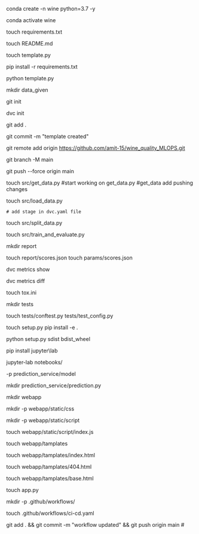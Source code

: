 conda create -n wine python=3.7 -y

conda activate wine

touch requirements.txt

touch README.md

touch template.py

pip install -r requirements.txt

python template.py

mkdir data_given

git init

dvc init

git add .

git commit -m "template created"

git remote add origin https://github.com/amit-15/wine_quality_MLOPS.git

git branch -M main

git push --force origin main

touch src/get_data.py   #start working on get_data.py
                        #get_data add pushing changes

touch src/load_data.py

    # add stage in dvc.yaml file 

touch src/split_data.py

touch src/train_and_evaluate.py

mkdir report

touch report/scores.json
touch params/scores.json

dvc metrics show

dvc metrics diff

touch tox.ini

mkdir tests

touch tests/conftest.py tests/test_config.py

touch setup.py
pip install -e .

python setup.py sdist bdist_wheel

pip install jupyter\lab

jupyter-lab notebooks/

-p prediction_service/model

mkdir prediction_service/prediction.py

mkdir webapp

mkdir -p webapp/static/css

mkdir -p webapp/static/script

touch webapp/static/script/index.js

touch webapp/tamplates

touch webapp/tamplates/index.html

touch webapp/tamplates/404.html

touch webapp/tamplates/base.html

touch app.py

mkdir -p .github/workflows/

touch .github/workflows/ci-cd.yaml

git add . && git commit -m "workflow updated" && git push origin main #
